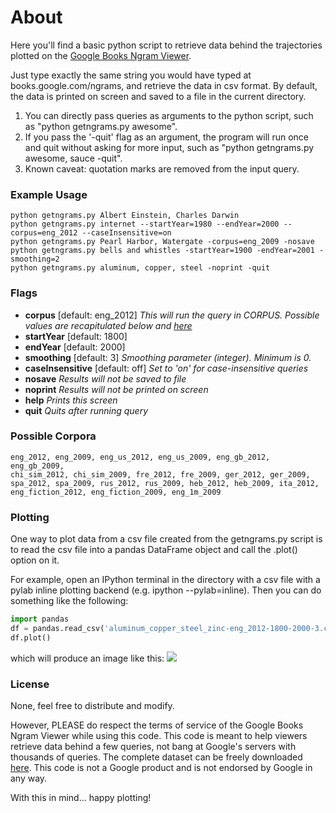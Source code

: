 # About #
Here you'll find a basic python script to retrieve data behind the trajectories plotted on the [Google Books Ngram Viewer](http://books.google.com/ngrams).

Just type exactly the same string you would have typed at books.google.com/ngrams, and retrieve the data in csv format. By default, the data is printed on screen and saved to a file in the current directory.

 1. You can directly pass queries as arguments to the python script, such as "python getngrams.py awesome".
 2. If you pass the '-quit' flag as an argument, the program will run once and quit without asking for more input, such as "python getngrams.py awesome, sauce -quit".     
 3. Known caveat: quotation marks are removed from the input query. 

### Example Usage ###

```
python getngrams.py Albert Einstein, Charles Darwin
python getngrams.py internet --startYear=1980 --endYear=2000 --corpus=eng_2012 --caseInsensitive=on
python getngrams.py Pearl Harbor, Watergate -corpus=eng_2009 -nosave 
python getngrams.py bells and whistles -startYear=1900 -endYear=2001 -smoothing=2
python getngrams.py aluminum, copper, steel -noprint -quit
```

### Flags ###
  * **corpus** [default: eng_2012] *This will run the query in CORPUS. Possible values are recapitulated below and [here](http://books.google.com/ngrams/info)*
  * **startYear** [default: 1800]
  * **endYear** [default: 2000]
  * **smoothing** [default: 3] *Smoothing parameter (integer). Minimum is 0.*
  * **caseInsensitive** [default: off] *Set to 'on' for case-insensitive queries*
  * **nosave** *Results will not be saved to file*
  * **noprint** *Results will not be printed on screen*
  * **help** *Prints this screen*
  * **quit** *Quits after running query*

### Possible Corpora ###

```
eng_2012, eng_2009, eng_us_2012, eng_us_2009, eng_gb_2012, eng_gb_2009,
chi_sim_2012, chi_sim_2009, fre_2012, fre_2009, ger_2012, ger_2009,
spa_2012, spa_2009, rus_2012, rus_2009, heb_2012, heb_2009, ita_2012,
eng_fiction_2012, eng_fiction_2009, eng_1m_2009
```

### Plotting ###
One way to plot data from a csv file created from the getngrams.py script is
to read the csv file into a pandas DataFrame object and call the .plot()
option on it.

For example, open an IPython terminal in the directory with a csv file with a
pylab inline plotting backend (e.g. ipython --pylab=inline). Then you can do
something like the following:

```python
import pandas
df = pandas.read_csv('aluminum_copper_steel_zinc-eng_2012-1800-2000-3.csv', index_col=0, parse_dates=True)
df.plot()
```

which will produce an image like this:
![](https://s3.amazonaws.com/ngramplots/ngrams.png)

### License ###
None, feel free to distribute and modify.

However, PLEASE do respect the terms of service of the Google Books Ngram Viewer while using this code. This code is meant to help viewers retrieve data behind a few queries, not bang at Google's servers with thousands of queries. The complete dataset can be freely downloaded [here](http://storage.googleapis.com/books/ngrams/books/datasetsv2.html). This code is not a Google product and is not endorsed by Google in any way. 

With this in mind... happy plotting!
